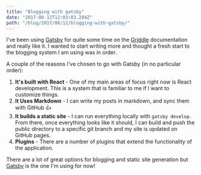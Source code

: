 ```yaml
---
title: "Blogging with gatsby"
date: "2017-08-12T12:03:03.284Z"
path: "/blog/2017/08/12/blogging-with-gatsby/"
---
```


I've been using [Gatsby](https://www.gatsbyjs.org/) for quite some time on the [Griddle](http://griddlegriddle.github.io/Griddle) documentation and really like it. I wanted to start writing more and thought a fresh start to the blogging system I am using was in order.

A couple of the reasons I've chosen to go with Gatsby (in no particular order):

1. **It's built with React** - One of my main areas of focus right now is React development. This is a system that is familiar to me if I want to customize things.
1. **It Uses Markdown** - I can write my posts in markdown, and sync them with GitHub 👍
1. **It builds a static site** - I can run everything locally with `gatsby develop`. From there, once everything looks like it should, I can build and push the public directory to a specific git branch and my site is updated on GitHub pages.
1. **Plugins** - There are a number of plugins that extend the functionality of the application. 

There are a lot of great options for blogging and static site generation but [Gatsby](https://www.gatsbyjs.org/) is the one I'm using for now! 